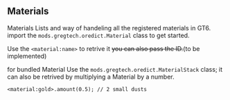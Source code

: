 ## Materials
Materials Lists and way of handeling all the registered materials in GT6.
import the `mods.gregtech.oredict.Material` class to get started.

Use the `<material:name>` to retrive it ~~you can also pass the ID.~~(to be implemented)

for bundled Material Use the `mods.gregtech.oredict.MaterialStack` class;
it can also be retrived by multiplying a Material by a number.
```zs
<material:gold>.amount(0.5); // 2 small dusts
```